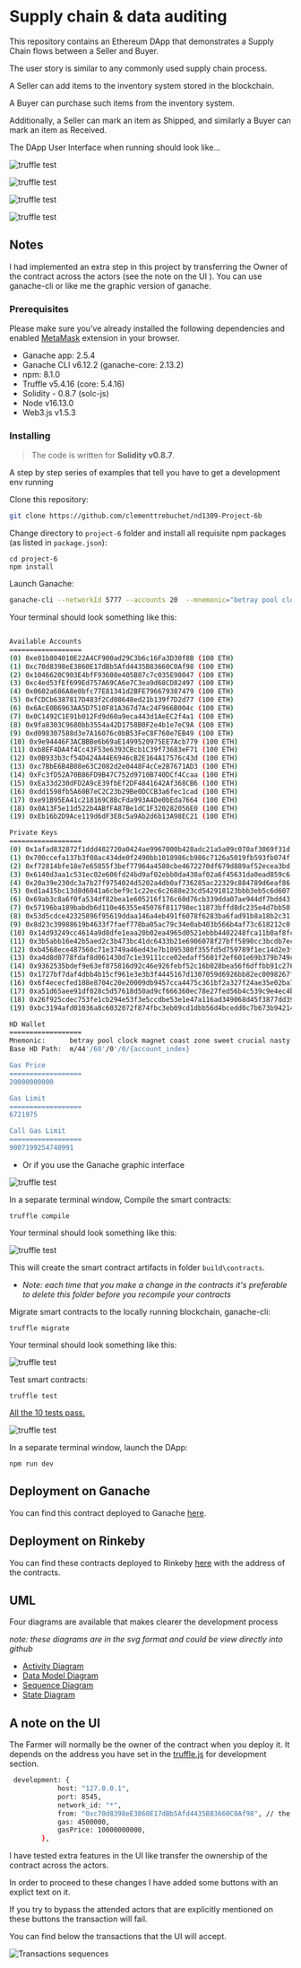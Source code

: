 # Supply chain & data auditing

This repository contains an Ethereum DApp that demonstrates a Supply Chain flows between a Seller and Buyer.

The user story is similar to any commonly used supply chain process. 

A Seller can add items to the inventory system stored in the blockchain. 

A Buyer can purchase such items from the inventory system. 

Additionally, a Seller can mark an item as Shipped, and similarly a Buyer can mark an item as Received.

The DApp User Interface when running should look like...

![truffle test](images/ftc_product_overview.png)

![truffle test](images/ftc_farm_details.png)

![truffle test](images/ftc_product_details.png)

![truffle test](images/ftc_transaction_history.png)


## Notes
I had implemented an extra step in this project by transferring the Owner of the contract across the actors (see the note on the UI ).
You can use ganache-cli or like me the graphic version of ganache.

### Prerequisites

Please make sure you've already installed the following dependencies and enabled [MetaMask](https://metamask.io/faqs.html#:~:text=Go%20to%20MetaMask.io%20and%20select%20from%20Android%20or%20iOS%20for%20mobile%20application%20and%20select%20Chrome%20for%20desktop.%20You%20can%20also%20go%20directly%20to%20the%20Chrome%20store%2C%20Google%20Play%20store%2C%20or%20Apple%20App%20Store%20(soon).%C2%A0%C2%A0) extension in your browser.

* Ganache app: 2.5.4
* Ganache CLI v6.12.2 (ganache-core: 2.13.2)
* npm: 8.1.0
* Truffle v5.4.16 (core: 5.4.16)
* Solidity - 0.8.7 (solc-js)
* Node v16.13.0
* Web3.js v1.5.3

### Installing

> The code is written for **Solidity v0.8.7**.

A step by step series of examples that tell you have to get a development env running

Clone this repository:

```bash
git clone https://github.com/clementtrebuchet/nd1309-Project-6b
```

Change directory to ```project-6``` folder and install all requisite npm packages (as listed in ```package.json```):

```
cd project-6
npm install
```

Launch Ganache:

```bash
ganache-cli --networkId 5777 --accounts 20  --mnemonic="betray pool clock magnet coast zone sweet crucial nasty display lady method"```
```
Your terminal should look something like this:
```bash

Available Accounts
==================
(0) 0xe01b804010E22A4CF900ad29C3b6c16Fa3D30f8B (100 ETH)
(1) 0xc70d8398eE3860E17dBb5Afd4435B83660C0Af98 (100 ETH)
(2) 0x1046620C903E4bfF93608e405B87c7c035E98047 (100 ETH)
(3) 0xc4ed53fEf699Ed757A69CA6e7C3ea9d68CD82497 (100 ETH)
(4) 0x0602a686A8e0bfc77E81341d2BFE796679387479 (100 ETH)
(5) 0xfCDCb6387817D483f2Cd08648ed21b139f7D2d77 (100 ETH)
(6) 0x6AcE0B6963AA5D7510F81A367d7Ac24F966B004c (100 ETH)
(7) 0x0C1492C1E91b012Fd9d60a9eca443d1AeEC2f4a1 (100 ETH)
(8) 0x9fa8303C9680bb3554a42D1758B0F2e4b1e7eC9A (100 ETH)
(9) 0xd098307588d3e7A16076c0bB53FeC8F760e7EB49 (100 ETH)
(10) 0x9e94446F3ACBBBe6b69aE1499520975EE7Acb779 (100 ETH)
(11) 0xb8EF4DA4f4Cc43F53e6393CBcb1C39f73683eF71 (100 ETH)
(12) 0x0B933b3cf54D424A44E6946cB2E164A17576c43d (100 ETH)
(13) 0xc7BbE6B4B08e63C2082d2e0448F4cCe2B7671AD3 (100 ETH)
(14) 0xFc3fD52A70B86FD9B47C752d9710B740DCf4Ccaa (100 ETH)
(15) 0xEa33d230dFD2A9cE39fbEf2DF4841642Af368CB6 (100 ETH)
(16) 0xdd1598fb5A60B7eC2C23b29Be0DCCB3a6fec1cad (100 ETH)
(17) 0xe91B95EA41c218169C8BcFda993A4De0bEda7664 (100 ETH)
(18) 0x0A13F5e11d522b4ABfFA87Be1dC1F320282056E0 (100 ETH)
(19) 0xEb16b2D9Ace119d6dF3E8c5a9Ab2d6b13A98EC21 (100 ETH)

Private Keys
==================
(0) 0x1afad832872f1ddd482720a0424ae9967000b428adc21a5a09c070af3069f31d
(1) 0x700ccefa137b3f08ac434de0f2490bb1018986cb986c7126a5019fb593fb074f
(2) 0xf72814bfe18e7e65855f3bef77964a4580cbe4672270df679d889af52ecea3bd
(3) 0x6140d3aa1c531ec02e606fd24bd9af02ebb0da430af02a6f45631da0ead859c6
(4) 0x20a39e230dc3a7b27f9754024d5202a4db0af736285ac22329c884789d6eaf86
(5) 0xd1a415bc13d8d6041a6cbef9c1c22ec6c2688e23cd542918123bbb3eb5c6d607
(6) 0x69ab3c8a6f0fa534df82bea1e605216f176c60d76cb339dda07ae944df7bdd43
(7) 0x57196ba189babdb6d110e46355e45076f811798ec11873bffd8dc235e4d7bb50
(8) 0x53d5cdce42325896f95619ddaa146a4eb491f6078f6283ba6fad91b8a18b2c31
(9) 0x8d23c39988619b4633f7faef778ba05ac79c34e0ab403b566b4af73c618212c0
(10) 0x14d93249cc4614a9d8dfe1eaa20b02ea4965d0521ebbb4402248fca11b0af8fc
(11) 0x3b5abb16e42b5aed2c3b473bc41dc6433b21e6906078f27bff5890cc3bcdb7ec
(12) 0xb4568ece487560c71e3749a46ed43e7b1095380f355fd5d759789f1ec14d2e3f
(13) 0xa4d8d0778fdaf8d061430d7c1e39111cce02edaff5601f2ef601e69b379b749c
(14) 0x9362535bdef9e63ef075816d92c46e926febf52c16b028bea56f6dffbb91c276
(15) 0x1727bf7daf4dbb4b15cf961e3e3b3f4445167d1307059d6926bb82ec0098267f
(16) 0x6f4ececfed108e8704c20e20009db9457cca4475c361bf2a327f24ae35e02ba7
(17) 0xa51d65aee91df028c5d57618d50ad9cf666360ec78e27fed56b4c539c9e4ec4b
(18) 0x26f925cdec753fe1cb294e53f3e5ccdbe53e1e47a116ad349068d45f3877dd39
(19) 0xbc3194afd01036a8c6032072f874fbc3eb09cd1dbb56d4bcedd0c7b673b94214

HD Wallet
==================
Mnemonic:      betray pool clock magnet coast zone sweet crucial nasty display lady method
Base HD Path:  m/44'/60'/0'/0/{account_index}

Gas Price
==================
20000000000

Gas Limit
==================
6721975

Call Gas Limit
==================
9007199254740991

```
- Or if you use the Ganache graphic interface 

![truffle test](images/ganache-cli.png)

In a separate terminal window, Compile the smart contracts:

```
truffle compile
```

Your terminal should look something like this:

![truffle test](images/truffle_compile.png)

This will create the smart contract artifacts in folder ```build\contracts```.

- *Note: each time that you make a change in the contracts it's preferable to delete this folder before you recompile your contracts*

Migrate smart contracts to the locally running blockchain, ganache-cli:

```
truffle migrate
```

Your terminal should look something like this:


![truffle test](images/truffle_migrate.png)

Test smart contracts:
```
truffle test
```

[All the 10 tests pass.](test_results.md)

![truffle test](images/truffle_test.png)

In a separate terminal window, launch the DApp:

```
npm run dev
```

## Deployment on Ganache

You can find this contract deployed to Ganache [here](deploy_development.md).

## Deployment on Rinkeby

You can find these contracts deployed to Rinkeby [here](deploy_rinkeby.md) with the address of the contracts.

## UML

Four diagrams are available that makes clearer the development process

*note: these diagrams are in the svg format and could be view directly into github*

- [Activity Diagram](diagrams/activity_diagram.svg)
- [Data Model Diagram](diagrams/data_model.svg)
- [Sequence Diagram](diagrams/sequence_diagram.svg)
- [State Diagram](diagrams/state_diagram.svg)

## A note on the UI 

The Farmer will normally be the owner of the contract when you deploy it. It depends on the address you have set in the [truffle.js](project-6/truffle.js) for development section.
```bash
 development: {
            host: "127.0.0.1",
            port: 8545,
            network_id: "*",
            from: "0xc70d8398eE3860E17dBb5Afd4435B83660C0Af98", // the contract should be deployed with the address of the Farmer
            gas: 4500000,
            gasPrice: 10000000000,
        },
```
I have tested extra features in the UI like transfer the ownership of the contract across the actors.

In order to proceed to these changes I have added some buttons with an explict text on it.

If you try to bypass the attended actors that are explicitly mentioned on these buttons the transaction will fail.

You can find below the transactions that the UI will accept.

![Transactions sequences](images/ftc_transaction_history.png)


